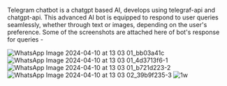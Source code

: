 Telegram chatbot is a chatgpt based AI, develops using telegraf-api and chatgpt-api. This advanced AI bot is equipped to respond to user queries seamlessly, whether through text or images, depending on the user's preference.
Some of the screenshots are attached here of bot's response for queries - 

![WhatsApp Image 2024-04-10 at 13 03 01_bb03a41c](https://github.com/S-reyapandey/ChatBot/assets/149005815/339bf352-1211-4444-b29c-8272e1e055cf)
![WhatsApp Image 2024-04-10 at 13 03 01_4d3713f6-1](https://github.com/S-reyapandey/ChatBot/assets/149005815/c35af547-02fc-4fe6-ade1-9c7e1de9ad7d)
![WhatsApp Image 2024-04-10 at 13 03 01_b721d223-2](https://github.com/S-reyapandey/ChatBot/assets/149005815/d9dd6ca1-b395-40ba-990a-b4130711caff)
![WhatsApp Image 2024-04-10 at 13 03 02_39b9f235-3](https://github.com/S-reyapandey/ChatBot/assets/149005815/ff936aeb-658f-43ef-9d03-8b2c3f40ea8d)
![1w](https://github.com/S-reyapandey/ChatBot/assets/149005815/db5fedf3-3188-4e10-a1a2-aaab123a4d42)
